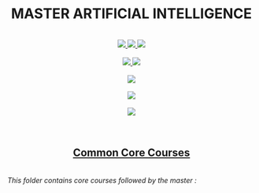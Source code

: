 <h1 align="center">
  <strong>
    MASTER ARTIFICIAL INTELLIGENCE
  </strong>
</h1>
<br>
<div align="center">
  <a href="https://github.com/vivimouret29/mast2_ai">
    <img src="https://img.shields.io/github/languages/top/vivimouret29/mast2_ai">
  </a>
  <a href="https://github.com/vivimouret29/mast2_ai">
    <img src="https://img.shields.io/github/repo-size/vivimouret29/mast2_ai">
  </a>
  <a href="https://github.com/vivimouret29/mast2_ai">
    <img src="https://img.shields.io/github/commit-activity/w/vivimouret29/mast2_ai">
  </a>
</div>
<br>
<div align="center">
  <a href="https://github.com/vivimouret29/mast2_ai">
    <img src="https://img.shields.io/tokei/lines/github/vivimouret29/mast2_ai">
  </a>
  <a href="https://github.com/vivimouret29/mast2_ai">
    <img src="https://img.shields.io/pypi/pyversions/pandas">
  </a>
</div>
<br>
<div align="center">
  <a href="https://github.com/vivimouret29/mast2_ai">
    <img src="https://img.shields.io/github/last-commit/vivimouret29/mast2_ai">
  </a>
</div>
<br>
<div align="center">
  <a href="https://github.com/vivimouret29/mast2_ai">
    <img src="https://img.shields.io/conda/pn/conda-forge/python">
  </a>
</div>
<br>
<div align="center">
  <a href="https://github.com/vivimouret29/mast2_ai">
    <img src="https://img.shields.io/github/directory-file-count/vivimouret29/mast2_ai">
  </a>
</div>
<br>
<br>

<h2 align="center">
  <strong>
    <a href="https://github.com/vivimouret29/mast2_ai">
      Common Core Courses
    </a>
  </strong>
</h2>
<br>
<i>
  This folder contains core courses followed by the master :
</i>
<br>
<br>